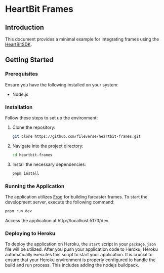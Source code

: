 # HeartBit Frames

## Introduction
This document provides a minimal example for integrating frames using the [HeartBitSDK](https://github.com/fileverse/HeartBitSDK).

## Getting Started

### Prerequisites
Ensure you have the following installed on your system:
- Node.js

### Installation
Follow these steps to set up the environment:

1. Clone the repository:
   ```bash
   git clone https://github.com/fileverse/heartbit-frames.git
2. Navigate into the project directory:
   ```bash
   cd heartbit-frames
3. Install the necessary dependencies:
   ```bash
   pnpm install
   
### Running the Application
The application utilizes [Frog](http://frog.fm/) for building farcaster frames. To start the development server, execute the following command:
```bash
pnpm run dev
```
Access the application at http://localhost:5173/dev.


### Deploying to Heroku
To deploy the application on Heroku, the `start` script in your `package.json` file will be utilized. After you push your application code to Heroku, Heroku automatically executes this script to start your application. It is crucial to ensure that your Heroku environment is properly configured to handle the build and run process. This includes adding the nodejs buildpack.







